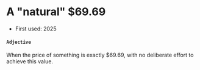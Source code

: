 # A "natural" $69.69

- First used: 2025

#### `Adjective`

When the price of something is exactly $69.69, with no deliberate effort to achieve this value.

